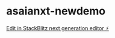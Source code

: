 # asaianxt-newdemo

[Edit in StackBlitz next generation editor ⚡️](https://stackblitz.com/~/github.com/Nithya433/asaianxt-newdemo)